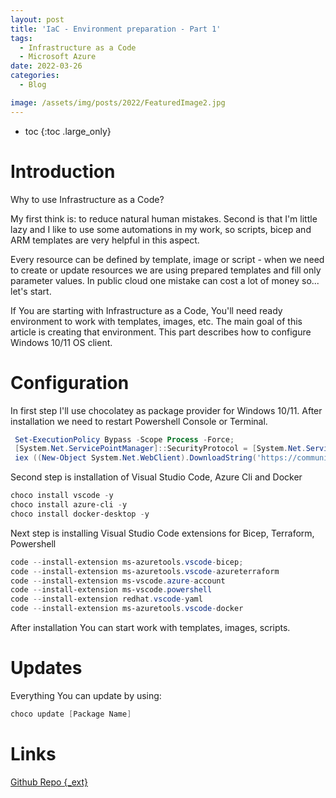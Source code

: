 ```yaml
---
layout: post
title: 'IaC - Environment preparation - Part 1'
tags: 
  - Infrastructure as a Code
  - Microsoft Azure
date: 2022-03-26
categories: 
  - Blog

image: /assets/img/posts/2022/FeaturedImage2.jpg
---
```

* toc
{:toc .large_only}

# Introduction

Why to use Infrastructure as a Code?

My first think is: to reduce natural human mistakes. Second is that I'm little lazy and I like to use some automations in my work, so scripts, bicep and ARM templates are very helpful in this aspect.

Every resource can be defined by template, image or script - when we need to create or update resources we are using prepared templates and fill only parameter values.
In public cloud one mistake can cost a lot of money so... let's start.

If You are starting with Infrastructure as a Code, You'll need ready environment to work with templates, images, etc.
The main goal of this article is creating that environment.
This part describes how to configure Windows 10/11 OS client.

# Configuration

In first step I'll use chocolatey as package provider for Windows 10/11. After installation we need to restart Powershell Console or Terminal.

```powershell
 Set-ExecutionPolicy Bypass -Scope Process -Force; 
 [System.Net.ServicePointManager]::SecurityProtocol = [System.Net.ServicePointManager]::SecurityProtocol -bor 3072; 
 iex ((New-Object System.Net.WebClient).DownloadString('https://community.chocolatey.org/install.ps1')) 
```

Second step is installation of Visual Studio Code, Azure Cli and Docker

```powershell
choco install vscode -y
choco install azure-cli -y
choco install docker-desktop -y
```

Next step is installing Visual Studio Code extensions for Bicep, Terraform, Powershell

```powershell
code --install-extension ms-azuretools.vscode-bicep; 
code --install-extension ms-azuretools.vscode-azureterraform 
code --install-extension ms-vscode.azure-account 
code --install-extension ms-vscode.powershell 
code --install-extension redhat.vscode-yaml
code --install-extension ms-azuretools.vscode-docker 
```

After installation You can start work with templates, images, scripts.

# Updates

Everything You can update by using:

```powershell
choco update [Package Name]
```

# Links

[Github Repo {_ext}](https://github.com/pchylak/inCloud.blog/blob/main/IaaC/WindowsEnvScript.md)
